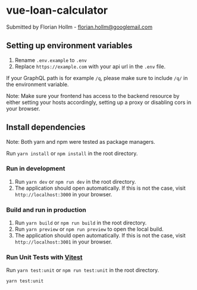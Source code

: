 # vue-loan-calculator
Submitted by Florian Hollm - florian.hollm@googlemail.com

## Setting up environment variables
1. Rename `.env.example` to `.env`
2. Replace `https://example.com` with your api url in the `.env` file.

If your GraphQL path is for example `/q`, please make sure to include `/q/` in the environment variable.

Note: Make sure your frontend has access to the backend resource by either setting your hosts accordingly, setting up a proxy or disabling cors in your browser.

## Install dependencies
Note: Both yarn and npm were tested as package managers.

Run `yarn install` or `npm install` in the root directory.

### Run in development
1. Run `yarn dev` or `npm run dev` in the root directory.
2. The application should open automatically. If this is not the case, visit `http://localhost:3000` in your browser.

### Build and run in production
1. Run `yarn build` or `npm run build` in the root directory.
2. Run `yarn preview` or `npm run preview` to open the local build.
3. The application should open automatically. If this is not the case, visit `http://localhost:3001` in your browser.

### Run Unit Tests with [Vitest](https://vitest.dev/)
Run `yarn test:unit` or `npm run test:unit` in the root directory.

```sh
yarn test:unit
```
